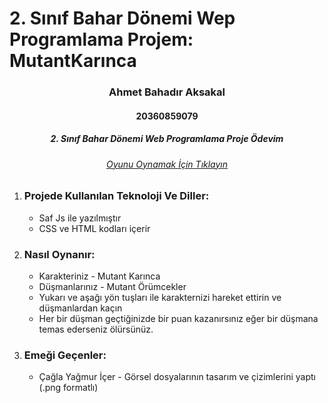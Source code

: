 # 2. Sınıf Bahar Dönemi Wep Programlama Projem: MutantKarınca

<h3 align="center" color="Purple">Ahmet Bahadır Aksakal</h3>
<h4 align="center" color="Purple">20360859079</h4>
<h5 align="center" color="Darkblue">2. Sınıf Bahar Dönemi Web Programlama Proje Ödevim</h5>
<h6 align="center" color="Purple"><a href="http://bahadr-aksakal-web-programlama-p.eu5.org/">Oyunu Oynamak İçin Tıklayın</a></h6>

<ol>
  <li>
      <h3>Projede Kullanılan Teknoloji Ve Diller:</h3>
      <ul>
        <li>Saf Js ile yazılmıştır</li>
        <li> CSS ve HTML kodları içerir</li>
      </ul>
  </li>
  <li>
      <h3>Nasıl Oynanır:</h3>
      <ul>
        <li>Karakteriniz - Mutant Karınca</li>
        <li>Düşmanlarınız - Mutant Örümcekler</li>
        <li>Yukarı ve aşağı yön tuşları ile karakternizi hareket ettirin ve düşmanlardan kaçın</li>
        <li>Her bir düşman geçtiğinizde bir puan kazanırsınız eğer bir düşmana temas ederseniz ölürsünüz. </li>
      </ul>
  </li>
  <li>
      <h3>Emeği Geçenler:</h3>
      <ul>
        <li>Çağla Yağmur İçer - Görsel dosyalarının tasarım ve çizimlerini yaptı (.png formatlı)</li>
    </ul>
  </li>
</ol>


